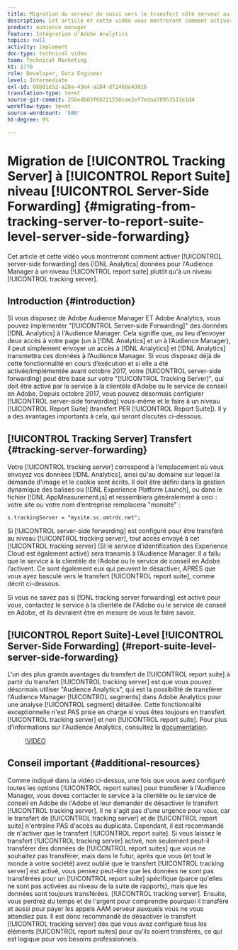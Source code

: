 ```yaml
---
title: Migration du serveur de suivi vers le transfert côté serveur au niveau de la Report Suite
description: Cet article et cette vidéo vous montreront comment activer le transfert côté serveur des données Analytics vers l’Audience Manager au niveau d’une suite de rapports plutôt qu’au niveau du serveur de suivi.
product: audience manager
feature: Intégration d’Adobe Analytics
topics: null
activity: implement
doc-type: technical video
team: Technical Marketing
kt: 1776
role: Developer, Data Engineer
level: Intermediate
exl-id: 08b81e52-a28a-43e4-a284-df2460a43016
translation-type: tm+mt
source-git-commit: 256edb05f68221550cae2ef7edaa70953513e1d4
workflow-type: tm+mt
source-wordcount: '580'
ht-degree: 0%

---
```


# Migration de [!UICONTROL Tracking Server] à [!UICONTROL Report Suite] niveau [!UICONTROL Server-Side Forwarding] {#migrating-from-tracking-server-to-report-suite-level-server-side-forwarding}

Cet article et cette vidéo vous montreront comment activer [!UICONTROL server-side forwarding] des [!DNL Analytics] données pour l&#39;Audience Manager à un niveau [!UICONTROL report suite] plutôt qu&#39;à un niveau [!UICONTROL tracking server].

## Introduction {#introduction}

Si vous disposez de Adobe Audience Manager ET Adobe Analytics, vous pouvez implémenter &quot;[!UICONTROL Server-side Forwarding]&quot; des données [!DNL Analytics] à l&#39;Audience Manager. Cela signifie que, au lieu d’envoyer deux accès à votre page (un à [!DNL Analytics] et un à l’Audience Manager), il peut simplement envoyer un accès à [!DNL Analytics] et [!DNL Analytics] transmettra ces données à l’Audience Manager. Si vous disposez déjà de cette fonctionnalité en cours d’exécution et si elle a été activée/implémentée avant octobre 2017, votre [!UICONTROL server-side forwarding] peut être basé sur votre &quot;[!UICONTROL Tracking Server]&quot;, qui doit être activé par le service à la clientèle d’Adobe ou le service de conseil en Adobe. Depuis octobre 2017, vous pouvez désormais configurer [!UICONTROL server-side forwarding] vous-même et le faire à un niveau [!UICONTROL Report Suite] (transfert PER [!UICONTROL Report Suite]). Il y a des avantages importants à cela, qui seront discutés ci-dessous.

## [!UICONTROL Tracking Server] Transfert  {#tracking-server-forwarding}

Votre [!UICONTROL tracking server] correspond à l&#39;emplacement où vous envoyez vos données [!DNL Analytics], ainsi qu&#39;au domaine sur lequel la demande d&#39;image et le cookie sont écrits. Il doit être défini dans la gestion dynamique des balises ou [!DNL Experience Platform Launch], ou dans le fichier [!DNL AppMeasurement.js] et ressemblera généralement à ceci : votre site ou votre nom d’entreprise remplacera &quot;monsite&quot; :

`s.trackingServer = "mysite.sc.omtrdc.net";`

Si [!UICONTROL server-side forwarding] est configuré pour être transféré au niveau [!UICONTROL tracking server], tout accès envoyé à cet [!UICONTROL tracking server] (SI le service d’identification des Experience Cloud est également activé) sera transmis à l’Audience Manager. Il a fallu que le service à la clientèle de l’Adobe ou le service de conseil en Adobe l’activent. Ce sont également eux qui peuvent le désactiver, APRÈS que vous ayez basculé vers le transfert [!UICONTROL report suite], comme décrit ci-dessous.

Si vous ne savez pas si [!DNL tracking server forwarding] est activé pour vous, contactez le service à la clientèle de l&#39;Adobe ou le service de conseil en Adobe, et ils devraient être en mesure de vous le faire savoir.

## [!UICONTROL Report Suite]-Level  [!UICONTROL Server-Side Forwarding] {#report-suite-level-server-side-forwarding}

L&#39;un des plus grands avantages du transfert de [!UICONTROL report suite] à partir du transfert [!UICONTROL tracking server] est que vous pouvez désormais utiliser &quot;Audience Analytics&quot;, qui est la possibilité de transférer l&#39;Audience Manager [!UICONTROL segments] dans Adobe Analytics pour une analyse [!UICONTROL segment] détaillée. Cette fonctionnalité exceptionnelle n&#39;est PAS prise en charge si vous êtes toujours en transfert [!UICONTROL tracking server] et non [!UICONTROL report suite]. Pour plus d&#39;informations sur l&#39;Audience Analytics, consultez la [documentation](https://marketing.adobe.com/resources/help/en_US/analytics/audiences/).

>[!VIDEO](https://video.tv.adobe.com/v/23701/?quality=12)

## Conseil important {#additional-resources}

Comme indiqué dans la vidéo ci-dessus, une fois que vous avez configuré toutes les options [!UICONTROL report suites] pour transférer à l&#39;Audience Manager, vous devez contacter le service à la clientèle ou le service de conseil en Adobe de l&#39;Adobe et leur demander de désactiver le transfert [!UICONTROL tracking server]. Il ne s&#39;agit pas d&#39;une urgence pour vous, car le transfert de [!UICONTROL tracking server] et de [!UICONTROL report suite] n&#39;entraîne PAS d&#39;accès au duplicata. Cependant, il est recommandé de n&#39;activer que le transfert [!UICONTROL report suite]. Si vous laissez le transfert [!UICONTROL tracking server] activé, non seulement peut-il transférer des données de [!UICONTROL report suites] que vous ne souhaitez pas transférer, mais dans le futur, après que vous (et tout le monde à votre société) avez oublié que le transfert [!UICONTROL tracking server] est activé, vous pensez peut-être que les données ne sont pas transférées pour un [!UICONTROL report suite] spécifique (parce qu&#39;elles ne sont pas activées au niveau de la suite de rapports), mais que les données sont toujours transférées. [!UICONTROL tracking server]. Ensuite, vous perdrez du temps et de l&#39;argent pour comprendre pourquoi il transfère et aussi pour payer les appels AAM serveur auxquels vous ne vous attendiez pas. Il est donc recommandé de désactiver le transfert [!UICONTROL tracking server] dès que vous avez configuré tous les éléments [!UICONTROL report suites] pour qu&#39;ils soient transférés, ce qui est logique pour vos besoins professionnels.
